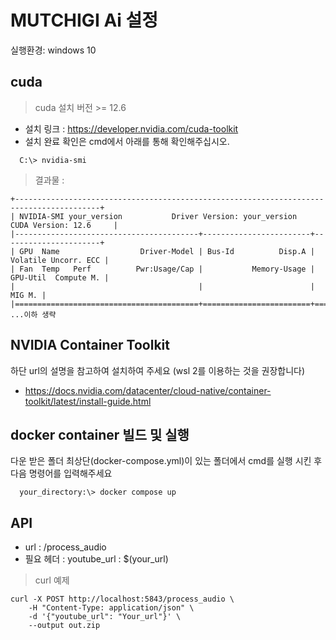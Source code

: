 # MUTCHIGI Ai 설정

실행환경: windows 10

## cuda
> cuda 설치 버전 >= 12.6 

- 설치 링크 : https://developer.nvidia.com/cuda-toolkit
- 설치 완료 확인은 cmd에서 아래를 통해 확인해주십시오.
```
  C:\> nvidia-smi
```

> 결과물 : 
```
+-----------------------------------------------------------------------------------------+
| NVIDIA-SMI your_version           Driver Version: your_version   CUDA Version: 12.6     |
|-----------------------------------------+------------------------+----------------------+
| GPU  Name                  Driver-Model | Bus-Id          Disp.A | Volatile Uncorr. ECC |
| Fan  Temp   Perf          Pwr:Usage/Cap |           Memory-Usage | GPU-Util  Compute M. |
|                                         |                        |               MIG M. |
|=========================================+========================+======================|
...이하 생략
```

## NVIDIA Container Toolkit

하단 url의 설명을 참고하여 설치하여 주세요 (wsl 2를 이용하는 것을 권장합니다)
 - https://docs.nvidia.com/datacenter/cloud-native/container-toolkit/latest/install-guide.html


## docker container 빌드 및 실행

다운 받은 폴더 최상단(docker-compose.yml)이 있는 폴더에서 cmd를 실행 시킨 후 다음 명령어를 입력해주세요
```
  your_directory:\> docker compose up
```

## API

- url : /process_audio
- 필요 헤더 : youtube_url : $(your_url)

> curl 예제
```
curl -X POST http://localhost:5843/process_audio \
    -H "Content-Type: application/json" \
    -d '{"youtube_url": "Your_url"}' \
    --output out.zip
```

